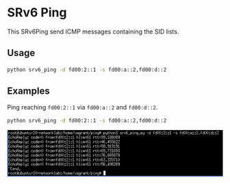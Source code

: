 # SRv6 Ping
This SRv6Ping send ICMP messages containing the SID lists.

## Usage
```bash
python srv6_ping -d fd00:2::1 -s fd00:a::2,fd00:d::2
```

## Examples
Ping reaching `fd00:2::1` via `fd00:a::2` and `fd00:d::2`.
```bash
python srv6_ping -d fd00:2::1 -s fd00:a::2,fd00:d::2
```

![example](./docs/images/ex.JPG)

